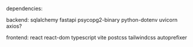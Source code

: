 dependencies:

backend:
sqlalchemy
fastapi
psycopg2-binary
python-dotenv
uvicorn
axios?

frontend:
react
react-dom
typescript
vite
postcss
tailwindcss
autoprefixer
